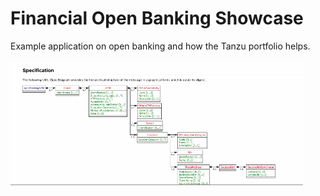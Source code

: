 
# Financial Open Banking Showcase

Example application on open banking and how the Tanzu portfolio helps. 

![img.png](docs/img/img.png)
